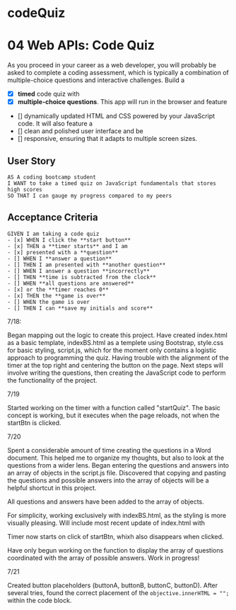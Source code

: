 # codeQuiz

# 04 Web APIs: Code Quiz

As you proceed in your career as a web developer, you will probably be asked to complete a coding assessment, which is typically a combination of multiple-choice questions and interactive challenges. Build a 
- [x] **timed** code quiz with 
- [x] **multiple-choice questions**. This app will run in the browser and feature 
- [] dynamically updated HTML and CSS powered by your JavaScript code. It will also feature a 
- [] clean and polished user interface and be 
- [] responsive, ensuring that it adapts to multiple screen sizes.

## User Story

```
AS A coding bootcamp student
I WANT to take a timed quiz on JavaScript fundamentals that stores high scores
SO THAT I can gauge my progress compared to my peers
```

## Acceptance Criteria

```
GIVEN I am taking a code quiz
- [x] WHEN I click the **start button**
- [x] THEN a **timer starts** and I am 
- [x] presented with a **question**
- [] WHEN I **answer a question**
- [] THEN I am presented with **another question**
- [] WHEN I answer a question **incorrectly**
- [] THEN **time is subtracted from the clock**
- [] WHEN **all questions are answered** 
- [x] or the **timer reaches 0**
- [x] THEN the **game is over**
- [] WHEN the game is over
- [] THEN I can **save my initials and score**
```

7/18:

Began mapping out the logic to create this project.
Have created index.html as a basic template, indexBS.html as a templete using Bootstrap, style.css for basic styling, script.js, which for the moment only contains a logistic approach to programming the quiz.
Having trouble with the alignment of the timer at the top right and centering the button on the page.
Next steps will involve writing the questions, then creating the JavaScript code to perform the functionality of the project.

7/19

Started working on the timer with a function called "startQuiz".
The basic concept is working, but it executes when the page reloads, not when the startBtn is clicked.

7/20

Spent a considerable amount of time creating the questions in a Word document.  This helped me to organize my thoughts, but also to look at the questions from a wider lens. Began entering the questions and answers into an array of objects in the script.js file.  Discovered that copying and pasting the questions and possible answers into the array of objects will be a helpful shortcut in this project.

All questions and answers have been added to the array of objects.

For simplicity, working exclusively with indexBS.html, as the styling is more visually pleasing.  Will include most recent update of index.html with 

Timer now starts on click of startBtn, whixh also disappears when clicked.

Have only begun working on the function to display the array of questions coordinated with the array of possible answers. Work in progress!

7/21

Created button placeholders (buttonA, buttonB, buttonC, buttonD). After several tries, found the correct placement of the `objective.innerHTML = "";` within the code block.